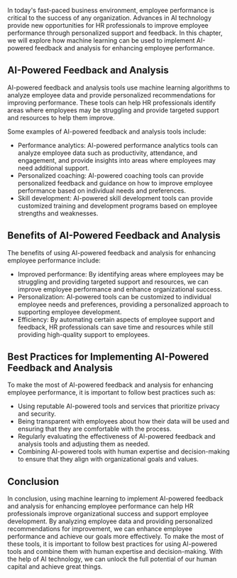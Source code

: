 
In today's fast-paced business environment, employee performance is critical to the success of any organization. Advances in AI technology provide new opportunities for HR professionals to improve employee performance through personalized support and feedback. In this chapter, we will explore how machine learning can be used to implement AI-powered feedback and analysis for enhancing employee performance.

AI-Powered Feedback and Analysis
--------------------------------

AI-powered feedback and analysis tools use machine learning algorithms to analyze employee data and provide personalized recommendations for improving performance. These tools can help HR professionals identify areas where employees may be struggling and provide targeted support and resources to help them improve.

Some examples of AI-powered feedback and analysis tools include:

* Performance analytics: AI-powered performance analytics tools can analyze employee data such as productivity, attendance, and engagement, and provide insights into areas where employees may need additional support.
* Personalized coaching: AI-powered coaching tools can provide personalized feedback and guidance on how to improve employee performance based on individual needs and preferences.
* Skill development: AI-powered skill development tools can provide customized training and development programs based on employee strengths and weaknesses.

Benefits of AI-Powered Feedback and Analysis
--------------------------------------------

The benefits of using AI-powered feedback and analysis for enhancing employee performance include:

* Improved performance: By identifying areas where employees may be struggling and providing targeted support and resources, we can improve employee performance and enhance organizational success.
* Personalization: AI-powered tools can be customized to individual employee needs and preferences, providing a personalized approach to supporting employee development.
* Efficiency: By automating certain aspects of employee support and feedback, HR professionals can save time and resources while still providing high-quality support to employees.

Best Practices for Implementing AI-Powered Feedback and Analysis
----------------------------------------------------------------

To make the most of AI-powered feedback and analysis for enhancing employee performance, it is important to follow best practices such as:

* Using reputable AI-powered tools and services that prioritize privacy and security.
* Being transparent with employees about how their data will be used and ensuring that they are comfortable with the process.
* Regularly evaluating the effectiveness of AI-powered feedback and analysis tools and adjusting them as needed.
* Combining AI-powered tools with human expertise and decision-making to ensure that they align with organizational goals and values.

Conclusion
----------

In conclusion, using machine learning to implement AI-powered feedback and analysis for enhancing employee performance can help HR professionals improve organizational success and support employee development. By analyzing employee data and providing personalized recommendations for improvement, we can enhance employee performance and achieve our goals more effectively. To make the most of these tools, it is important to follow best practices for using AI-powered tools and combine them with human expertise and decision-making. With the help of AI technology, we can unlock the full potential of our human capital and achieve great things.
